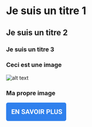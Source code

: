 # Je suis un titre 1

## Je suis un titre 2

### Je suis un titre 3

### Ceci est une image
![alt text](https://github.com/ellenhaas/CAC-Atelier1/blob/main/img/fork.PNG "Github img")

### Ma propre image

![alt text](https://github.com/phytophil/CAC-Atelier1/blob/main/Martin%20Pichette/img/Bouton%20en-savoir-plus_actif.png)
